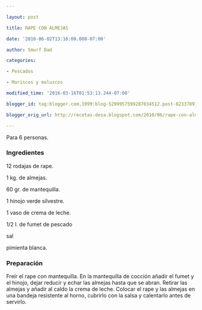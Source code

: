 ```yaml
---

layout: post

title: RAPE CON ALMEJAS

date: '2010-06-02T13:16:00.000-07:00'

author: Smurf Dad

categories:

- Pescados

- Mariscos y moluscos

modified_time: '2016-03-16T01:53:13.244-07:00'

blogger_id: tag:blogger.com,1999:blog-5299957599287034512.post-8233789190313152110

blogger_orig_url: http://recetas-desa.blogspot.com/2010/06/rape-con-almejas.html

---
```


Para 6 personas.

<h3>Ingredientes</h3>

12 rodajas de rape.

1 kg. de almejas.

60 gr. de mantequilla.

1 hinojo verde silvestre.

1 vaso de crema de leche.

1/2 l. de fumet de pescado

sal

pimienta blanca.

<h3>Preparación</h3>

Freír el rape con mantequilla. En la mantequilla de cocción añadir el fumet y el hinojo, dejar reducir y echar las almejas hasta que se abran. Retirar las almejas y añadir al caldo la crema de leche. Colocar el rape y las almejas en una bandeja resistente al horno, cubrirlo con la salsa y calentarlo antes de servirlo.